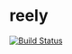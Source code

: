 # reely

[![Build Status](https://gitlab.com/reely/reely/badges/master/build.svg)](https://gitlab.com/reely/reely/pipelines)
